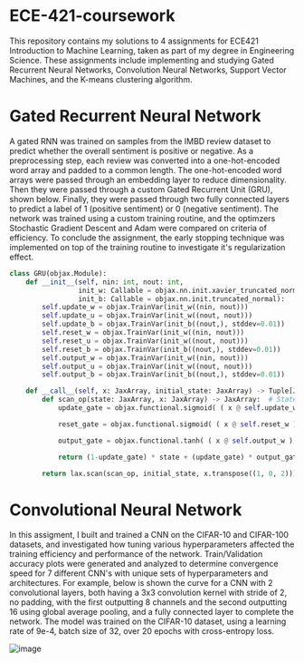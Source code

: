 # ECE-421-coursework
This repository contains my solutions to 4 assignments for ECE421 Introduction to Machine Learning, taken as part of my degree in Engineering Science. These assignments include implementing and studying Gated Recurrent Neural Networks, Convolution Neural Networks, Support Vector Machines, and the K-means clustering algorithm.

<h1> Gated Recurrent Neural Network </h1>

A gated RNN was trained on samples from the IMBD review dataset to predict whether the overall sentiment is positive or negative. As a preprocessing step, each review was converted into a one-hot-encoded word array and padded to a common length. The one-hot-encoded word arrays were passed through an embedding layer to reduce dimensionality. Then they were passed through a custom Gated Recurrent Unit (GRU), shown below. Finally, they were passed through two fully connected layers to predict a label of 1 (positive sentiment) or 0 (negative sentiment). The network was trained using a custom training routine, and the optimzers Stochastic Gradient Descent and Adam were compared on criteria of efficiency. To conclude the assignment, the early stopping technique was implemented on top of the training routine to investigate it's regularization effect.

```py
class GRU(objax.Module):
    def __init__(self, nin: int, nout: int,
                 init_w: Callable = objax.nn.init.xavier_truncated_normal,
                 init_b: Callable = objax.nn.init.truncated_normal):
        self.update_w = objax.TrainVar(init_w((nin, nout)))
        self.update_u = objax.TrainVar(init_w((nout, nout)))
        self.update_b = objax.TrainVar(init_b((nout,), stddev=0.01))
        self.reset_w = objax.TrainVar(init_w((nin, nout)))
        self.reset_u = objax.TrainVar(init_w((nout, nout)))
        self.reset_b = objax.TrainVar(init_b((nout,), stddev=0.01))
        self.output_w = objax.TrainVar(init_w((nin, nout)))
        self.output_u = objax.TrainVar(init_w((nout, nout)))
        self.output_b = objax.TrainVar(init_b((nout,), stddev=0.01))

    def __call__(self, x: JaxArray, initial_state: JaxArray) -> Tuple[JaxArray, JaxArray]:
        def scan_op(state: JaxArray, x: JaxArray) -> JaxArray:  # State must come first for lax.scan
            update_gate = objax.functional.sigmoid( ( x @ self.update_w ) + ( state @ self.update_u ) + self.update_b )

            reset_gate = objax.functional.sigmoid( ( x @ self.reset_w ) + ( state @ self.reset_u ) + self.reset_b )

            output_gate = objax.functional.tanh( ( x @ self.output_w ) + ( ( reset_gate * state ) @ self.output_u ) + self.output_b )

            return (1-update_gate) * state + (update_gate) * output_gate, 0

        return lax.scan(scan_op, initial_state, x.transpose((1, 0, 2)))[0]
```

<h1> Convolutional Neural Network </h1>

In this assigment, I built and trained a CNN on the CIFAR-10 and CIFAR-100 datasets, and investigated how tuning various hyperparameters affected the training efficiency and performance of the network. Train/Validation accuracy plots were generated and analyzed to determine convergence speed for 7 different CNN's with unique sets of hyperparameters and architectures. For example, below is shown the curve for a CNN with 2 convolutional layers, both having a 3x3 convolution kernel with stride of 2, no padding, with the first outputting 8 channels and the second outputting 16 using global average pooling, and a fully connected layer to complete the network. The model was trained on the CIFAR-10 dataset, using a learning rate of 9e-4, batch size of 32, over 20 epochs with cross-entropy loss.

![image](https://user-images.githubusercontent.com/31375351/210901423-511288d9-bde3-43db-8e65-a866f6d33f3d.png)
